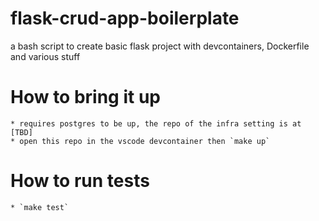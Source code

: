# flask-crud-app-boilerplate
a bash script to create basic flask project with devcontainers, Dockerfile and various stuff

# How to bring it up
    * requires postgres to be up, the repo of the infra setting is at [TBD]
    * open this repo in the vscode devcontainer then `make up`

# How to run tests
    * `make test`


